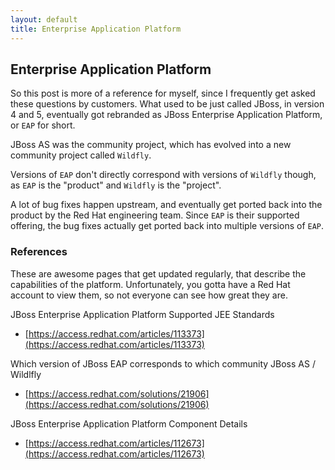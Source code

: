 ```yaml
---
layout: default
title: Enterprise Application Platform
---
```


## Enterprise Application Platform

So this post is more of a reference for myself, since I frequently get asked these questions by customers.  What used to be just called JBoss, in version 4 and 5, eventually got rebranded as JBoss Enterprise Application Platform, or `EAP` for short.

JBoss AS was the community project, which has evolved into a new community project called `Wildfly`.

Versions of `EAP` don't directly correspond with versions of `Wildfly` though, as `EAP` is the "product" and `Wildfly` is the "project".  

A lot of bug fixes happen upstream, and eventually get ported back into the product by the Red Hat engineering team.  Since `EAP` is their supported offering, the bug fixes actually get ported back into multiple versions of `EAP`.


### References

These are awesome pages that get updated regularly, that describe the capabilities of the platform. Unfortunately, you gotta have a Red Hat account to view them, so not everyone can see how great they are.

JBoss Enterprise Application Platform Supported JEE Standards
- [https://access.redhat.com/articles/113373](https://access.redhat.com/articles/113373)

Which version of JBoss EAP corresponds to which community JBoss AS / Wildlfly
- [https://access.redhat.com/solutions/21906](https://access.redhat.com/solutions/21906)

JBoss Enterprise Application Platform Component Details
- [https://access.redhat.com/articles/112673](https://access.redhat.com/articles/112673)